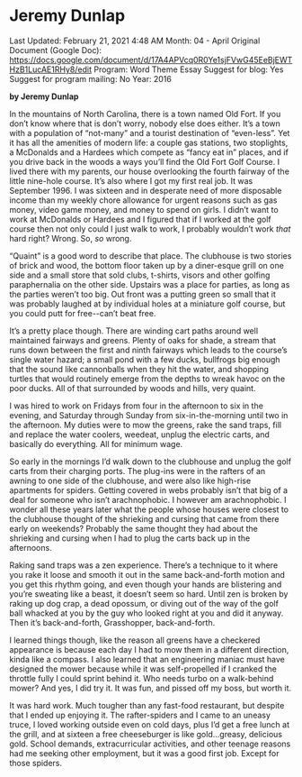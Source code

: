 # Jeremy Dunlap

Last Updated: February 21, 2021 4:48 AM
Month: 04 - April
Original Document (Google Doc): https://docs.google.com/document/d/17A4APVcq0R0Ye1sjFVwG45EeBjEWTHzB1LucAE1RHy8/edit
Program: Word Theme Essay
Suggest for blog: Yes
Suggest for program mailing: No
Year: 2016

**by Jeremy Dunlap**

In the mountains of North Carolina, there is a town named Old Fort. If you don’t know where that is don’t worry, nobody else does either. It’s a town with a population of “not-many” and a tourist destination of “even-less”. Yet it has all the amenities of modern life: a couple gas stations, two stoplights, a McDonalds and a Hardees which compete as “fancy eat in” places, and if you drive back in the woods a ways you’ll find the Old Fort Golf Course. I lived there with my parents, our house overlooking the fourth fairway of the little nine-hole course. It’s also where I got my first real job. It was September 1996. I was sixteen and in desperate need of more disposable income than my weekly chore allowance for urgent reasons such as gas money, video game money, and money to spend on girls. I didn’t want to work at McDonalds or Hardees and I figured that if I worked at the golf course then not only could I just walk to work, I probably wouldn’t work *that* hard right? Wrong. So, *so* wrong.

“Quaint” is a good word to describe that place. The clubhouse is two stories of brick and wood, the bottom floor taken up by a diner-esque grill on one side and a small store that sold clubs, t-shirts, visors and other golfing paraphernalia on the other side. Upstairs was a place for parties, as long as the parties weren’t too big. Out front was a putting green so small that it was probably laughed at by individual holes at a miniature golf course, but you could putt for free--can’t beat free.

It’s a pretty place though. There are winding cart paths around well maintained fairways and greens. Plenty of oaks for shade, a stream that runs down between the first and ninth fairways which leads to the course’s single water hazard; a small pond with a few ducks, bullfrogs big enough that the sound like cannonballs when they hit the water, and shopping turtles that would routinely emerge from the depths to wreak havoc on the poor ducks. All of that surrounded by woods and hills, very quaint.

I was hired to work on Fridays from four in the afternoon to six in the evening, and Saturday through Sunday from six-in-the-morning until two in the afternoon. My duties were to mow the greens, rake the sand traps, fill and replace the water coolers, weedeat, unplug the electric carts, and basically do everything. All for minimum wage.

So early in the mornings I’d walk down to the clubhouse and unplug the golf carts from their charging ports. The plug-ins were in the rafters of an awning to one side of the clubhouse, and were also like high-rise apartments for spiders. Getting covered in webs probably isn’t that big of a deal for someone who isn’t arachnophobic. I however am arachnophobic. I wonder all these years later what the people whose houses were closest to the clubhouse thought of the shrieking and cursing that came from there early on weekends? Probably the same thought they had about the shrieking and cursing when I had to plug the carts back up in the afternoons.

Raking sand traps was a zen experience. There’s a technique to it where you rake it loose and smooth it out in the same back-and-forth motion and you get this rhythm going, and even though your hands are blistering and you’re sweating like a beast, it doesn’t seem so hard. Until zen is broken by raking up dog crap, a dead opossum, or diving out of the way of the golf ball whacked at you by the guy who looked right at you and did it anyway. Then it’s back-and-forth, Grasshopper, back-and-forth.

I learned things though, like the reason all greens have a checkered appearance is because each day I had to mow them in a different direction, kinda like a compass. I also learned that an engineering maniac must have designed the mower because while it was self-propelled if I cranked the throttle fully I could sprint behind it. Who needs turbo on a walk-behind mower? And yes, I did try it. It was fun, and pissed off my boss, but worth it.

It was hard work. Much tougher than any fast-food restaurant, but despite that I ended up enjoying it. The rafter-spiders and I came to an uneasy truce, I loved working outside even on cold days, plus I’d get a free lunch at the grill, and at sixteen a free cheeseburger is like gold...greasy, delicious gold. School demands, extracurricular activities, and other teenage reasons had me seeking other employment, but it was a good first job. Except for those spiders.